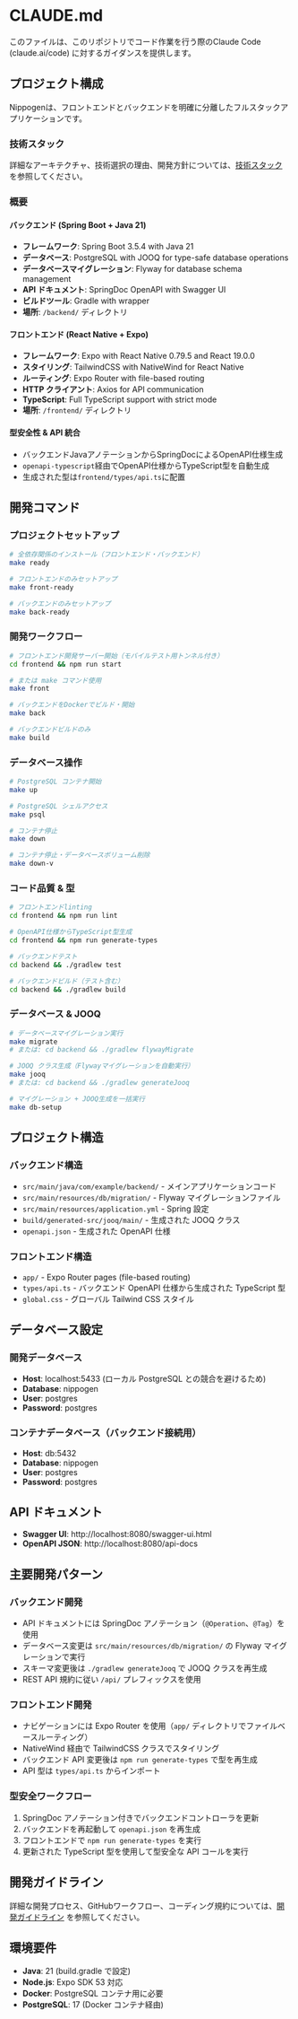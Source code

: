 # CLAUDE.md

このファイルは、このリポジトリでコード作業を行う際のClaude Code (claude.ai/code) に対するガイダンスを提供します。

## プロジェクト構成

Nippogenは、フロントエンドとバックエンドを明確に分離したフルスタックアプリケーションです。

### 技術スタック

詳細なアーキテクチャ、技術選択の理由、開発方針については、[技術スタック](docs/tech-stack.md) を参照してください。

### 概要

#### バックエンド (Spring Boot + Java 21)

- **フレームワーク**: Spring Boot 3.5.4 with Java 21
- **データベース**: PostgreSQL with JOOQ for type-safe database operations
- **データベースマイグレーション**: Flyway for database schema management
- **API ドキュメント**: SpringDoc OpenAPI with Swagger UI
- **ビルドツール**: Gradle with wrapper
- **場所**: `/backend/` ディレクトリ

#### フロントエンド (React Native + Expo)

- **フレームワーク**: Expo with React Native 0.79.5 and React 19.0.0
- **スタイリング**: TailwindCSS with NativeWind for React Native
- **ルーティング**: Expo Router with file-based routing
- **HTTP クライアント**: Axios for API communication
- **TypeScript**: Full TypeScript support with strict mode
- **場所**: `/frontend/` ディレクトリ

#### 型安全性 & API 統合

- バックエンドJavaアノテーションからSpringDocによるOpenAPI仕様生成
- `openapi-typescript`経由でOpenAPI仕様からTypeScript型を自動生成
- 生成された型は`frontend/types/api.ts`に配置

## 開発コマンド

### プロジェクトセットアップ

```bash
# 全依存関係のインストール（フロントエンド・バックエンド）
make ready

# フロントエンドのみセットアップ
make front-ready

# バックエンドのみセットアップ
make back-ready
```

### 開発ワークフロー

```bash
# フロントエンド開発サーバー開始（モバイルテスト用トンネル付き）
cd frontend && npm run start

# または make コマンド使用
make front

# バックエンドをDockerでビルド・開始
make back

# バックエンドビルドのみ
make build
```

### データベース操作

```bash
# PostgreSQL コンテナ開始
make up

# PostgreSQL シェルアクセス
make psql

# コンテナ停止
make down

# コンテナ停止・データベースボリューム削除
make down-v
```

### コード品質 & 型

```bash
# フロントエンドlinting
cd frontend && npm run lint

# OpenAPI仕様からTypeScript型生成
cd frontend && npm run generate-types

# バックエンドテスト
cd backend && ./gradlew test

# バックエンドビルド（テスト含む）
cd backend && ./gradlew build
```

### データベース & JOOQ

```bash
# データベースマイグレーション実行
make migrate
# または: cd backend && ./gradlew flywayMigrate

# JOOQ クラス生成（Flywayマイグレーションを自動実行）
make jooq
# または: cd backend && ./gradlew generateJooq

# マイグレーション + JOOQ生成を一括実行
make db-setup
```

## プロジェクト構造

### バックエンド構造

- `src/main/java/com/example/backend/` - メインアプリケーションコード
- `src/main/resources/db/migration/` - Flyway マイグレーションファイル
- `src/main/resources/application.yml` - Spring 設定
- `build/generated-src/jooq/main/` - 生成された JOOQ クラス
- `openapi.json` - 生成された OpenAPI 仕様

### フロントエンド構造

- `app/` - Expo Router pages (file-based routing)
- `types/api.ts` - バックエンド OpenAPI 仕様から生成された TypeScript 型
- `global.css` - グローバル Tailwind CSS スタイル

## データベース設定

### 開発データベース

- **Host**: localhost:5433 (ローカル PostgreSQL との競合を避けるため)
- **Database**: nippogen
- **User**: postgres
- **Password**: postgres

### コンテナデータベース（バックエンド接続用）

- **Host**: db:5432
- **Database**: nippogen
- **User**: postgres
- **Password**: postgres

## API ドキュメント

- **Swagger UI**: http://localhost:8080/swagger-ui.html
- **OpenAPI JSON**: http://localhost:8080/api-docs

## 主要開発パターン

### バックエンド開発

- API ドキュメントには SpringDoc アノテーション（`@Operation`、`@Tag`）を使用
- データベース変更は `src/main/resources/db/migration/` の Flyway マイグレーションで実行
- スキーマ変更後は `./gradlew generateJooq` で JOOQ クラスを再生成
- REST API 規約に従い `/api/` プレフィックスを使用

### フロントエンド開発

- ナビゲーションには Expo Router を使用（`app/` ディレクトリでファイルベースルーティング）
- NativeWind 経由で TailwindCSS クラスでスタイリング
- バックエンド API 変更後は `npm run generate-types` で型を再生成
- API 型は `types/api.ts` からインポート

### 型安全ワークフロー

1. SpringDoc アノテーション付きでバックエンドコントローラを更新
2. バックエンドを再起動して `openapi.json` を再生成
3. フロントエンドで `npm run generate-types` を実行
4. 更新された TypeScript 型を使用して型安全な API コールを実行

## 開発ガイドライン

詳細な開発プロセス、GitHubワークフロー、コーディング規約については、[開発ガイドライン](docs/development-guidelines.md) を参照してください。

## 環境要件

- **Java**: 21 (build.gradle で設定)
- **Node.js**: Expo SDK 53 対応
- **Docker**: PostgreSQL コンテナ用に必要
- **PostgreSQL**: 17 (Docker コンテナ経由)